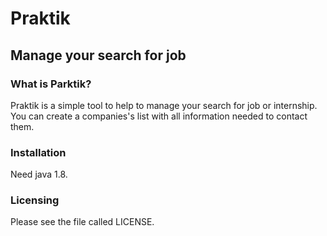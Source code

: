 # Praktik
## Manage your search for job
### What is Parktik?
Praktik is a simple tool to help to manage your search for job or internship.
You can create a companies's list with all information needed to contact them.
### Installation
Need java 1.8.
### Licensing
Please see the file called LICENSE.
